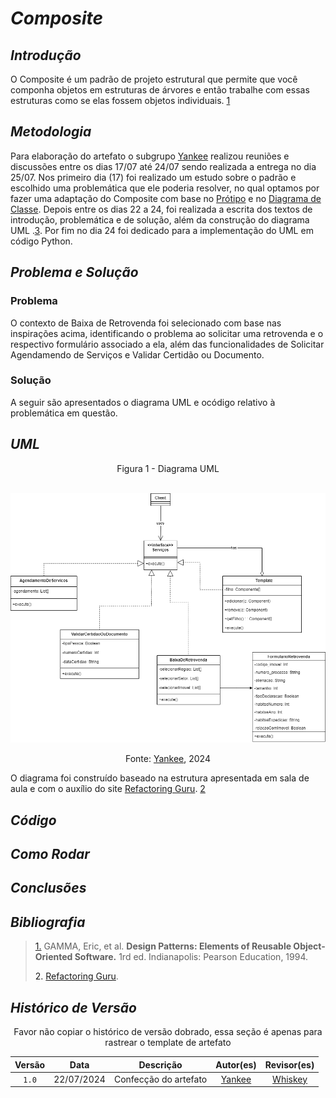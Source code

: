 # <a> *Composite* </a>

## <a>*Introdução*</a>

O Composite é um padrão de projeto estrutural que permite que você componha objetos em estruturas de árvores e então trabalhe com essas estruturas como se elas fossem objetos individuais. <a id='anchor1'>[1](#ref1)</a>

## <a>*Metodologia*</a>

Para elaboração do artefato o subgrupo [Yankee](../../Subgrupos/Yankee.md) realizou reuniões e discussões entre os dias 17/07 até 24/07 sendo realizada a entrega no dia 25/07. Nos primeiro dia (17) foi realizado um estudo sobre o padrão e escolhido uma problemática que ele poderia resolver, no qual optamos por fazer uma adaptação do Composite com base no [Prótipo](../../Base/DesignSprint/prototipo.md) e no [Diagrama de Classe](../../Modelagem/ModelagemEstatica/DiagramaDeClasses.md). Depois entre os dias 22 a 24, foi realizada a escrita dos textos de introdução, problemática e de solução, além da construção do diagrama UML .<a id='anchor3'>[3](#ref3)</a>. Por fim no dia 24 foi dedicado para a implementação do UML em código Python.


## <a>*Problema e Solução*</a>

### Problema

O contexto de Baixa de Retrovenda foi selecionado com base nas inspirações acima, identificando o problema ao solicitar uma retrovenda e o respectivo formulário associado a ela, além das funcionalidades de Solicitar Agendamendo de Serviços e Validar Certidão ou Documento. 

### Solução

A seguir são apresentados o diagrama UML e ocódigo relativo à problemática em questão. 

## <a>*UML*</a>

<center>
 <a id='ref2'>Figura 1 - Diagrama UML </a>

<br> ![alt text](../../Assets/DiagramaUML/GoFComposite.png) <br>

<font>Fonte: <a>[Yankee](../../Subgrupos/Yankee.md)</a>, 2024</font>

</center>

O diagrama foi construído baseado na estrutura apresentada em sala de aula e com o auxílio do site [Refactoring Guru](https://refactoring.guru/pt-br/design-patterns/observer). <a id='anchor2'>[2](#ref2)</a>


## <a>*Código*</a>



## <a>*Como Rodar*</a>


## <a>*Conclusões*</a>



## <a>*Bibliografia*</a>

> <a id='ref1'>[1.](#anchor1)</a> GAMMA, Eric, et al. **Design Patterns: Elements of Reusable Object-Oriented Software.** 1rd ed. Indianapolis: Pearson Education, 1994.
>
> <a id='ref2'>2. [Refactoring Guru](https://refactoring.guru/pt-br/design-patterns/observer).
>



## <a>*Histórico de Versão*</a>

<Center>

Favor não copiar o histórico de versão dobrado, essa seção é apenas para rastrear o template de artefato

| Versão |    Data    |       Descrição       | Autor(es) | Revisor(es) |
| :----: | :--------: | :-------------------: | :-------: | :---------: |
| `1.0`  | 22/07/2024 | Confecção do artefato |   [Yankee](../../Subgrupos/Yankee.md)  |   [Whiskey](../../Subgrupos/Whiskey.md)   |

</Center>